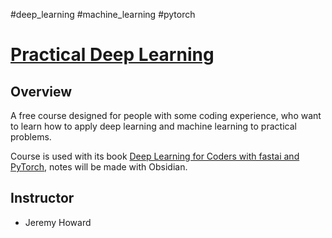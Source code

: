 #deep_learning #machine_learning #pytorch

# [Practical Deep Learning](https://course.fast.ai/)

## Overview

A free course designed for people with some coding experience, who want to learn how to apply deep learning and machine learning to practical problems.

Course is used with its book [Deep Learning for Coders with fastai and PyTorch](../../../Books%20(책)/In%20Progress/Deep%20Learning%20for%20Coders%20with%20fastai%20&%20PyTorch/Deep%20Learning%20for%20Coders%20with%20fastai%20and%20PyTorch.md), notes will be made with Obsidian.

## Instructor

- Jeremy Howard